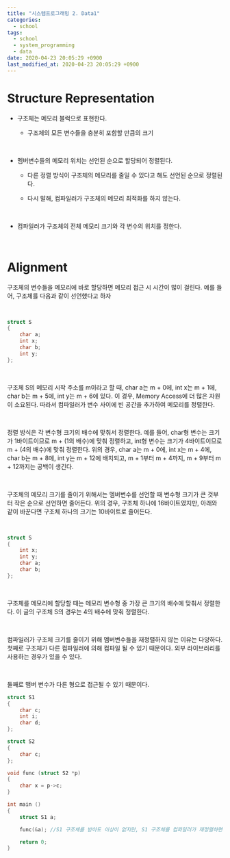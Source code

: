 ```yaml
---
title: "시스템프로그래밍 2. Data1"
categories:
  - school
tags:
  - school
  - system_programming
  - data
date: 2020-04-23 20:05:29 +0900
last_modified_at: 2020-04-23 20:05:29 +0900
---
```


# Structure Representation

- 구조체는 메모리 블럭으로 표현한다.

  - 구조체의 모든 변수들을 충분히 포함할 만큼의 크기

<br>

- 멤버변수들의 메모리 위치는 선언된 순으로 할당되어 정렬된다.

  - 다른 정렬 방식이 구조체의 메모리를 줄일 수 있다고 해도 선언된 순으로 정렬된다.

  - 다시 말해, 컴파일러가 구조체의 메모리 최적화를 하지 않는다.

<br>

- 컴파일러가 구조체의 전체 메모리 크기와 각 변수의 위치를 정한다.

<br>

# Alignment

구조체의 변수들을 메모리에 바로 할당하면 메모리 접근 시 시간이 많이 걸린다. 예를 들어, 구조체를 다음과 같이 선언했다고 하자

<br>

```c
struct S
{
    char a;
    int x;
    char b;
    int y;
};
```

<br>

구조체 S의 메모리 시작 주소를 m이라고 할 때, char a는 m + 0에, int x는 m + 1에, char b는 m + 5에, int y는 m + 6에 있다. 이 경우, Memory Access에 더 많은 자원이 소요된다. 따라서 컴파일러가 변수 사이에 빈 공간을 추가하여 메모리를 정렬한다.

<br>

정렬 방식은 각 변수형 크기의 배수에 맞춰서 정렬한다. 예를 들어, char형 변수는 크기가 1바이트이므로 m + (1의 배수)에 맞춰 정렬하고, int형 변수는 크기가 4바이트이므로 m + (4의 배수)에 맞춰 정렬한다. 위의 경우, char a는 m + 0에, int x는 m + 4에, char b는 m + 8에, int y는 m + 12에 배치되고, m + 1부터 m + 4까지, m + 9부터 m + 12까지는 공백이 생긴다.

<br>

구조체의 메모리 크기를 줄이기 위해서는 멤버변수를 선언할 때 변수형 크기가 큰 것부터 작은 순으로 선언하면 줄어든다. 위의 경우, 구조체 하나에 16바이트였지만, 아래와 같이 바꾼다면 구조체 하나의 크기는 10바이트로 줄어든다.

<br>

```c
struct S
{
    int x;
    int y;
    char a;
    char b;
};
```

<br>

구조체를 메모리에 할당할 때는 메모리 변수형 중 가장 큰 크기의 배수에 맞춰서 정렬한다. 이 글의 구조체 S의 경우는 4의 배수에 맞춰 정렬한다.

<br>

컴파일러가 구조체 크기를 줄이기 위해 멤버변수들을 재정렬하지 않는 이유는 다양하다. 첫째로 구조체가 다른 컴파일러에 의해 컴파일 될 수 있기 때문이다. 외부 라이브러리를 사용하는 경우가 있을 수 있다.

<br>

둘째로 맴버 변수가 다른 형으로 접근될 수 있기 때문이다.

```c
struct S1
{
    char c;
    int i;
    char d;
};

struct S2
{
    char c;
};

void func (struct S2 *p)
{
    char x = p->c;
}

int main ()
{
    struct S1 a;

    func(&a); //S1 구조체를 받아도 이상이 없지만, S1 구조체를 컴파일러가 재정렬하면 compile error 발생

    return 0;
}
```
